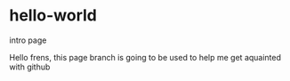 # hello-world

intro page

Hello frens, this page branch is going to be used to help me get aquainted with github
